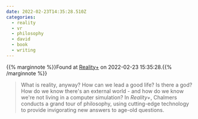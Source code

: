 ```yaml
---
date: 2022-02-23T14:35:28.510Z
categories:
  - reality
  - vr
  - philosophy
  - david
  - book
  - writing
---
```

{{% marginnote %}}Found at [Reality+](https://www.penguin.co.uk/books/306/306905/reality-/9780241320716.html) on 2022-02-23 15:35:28.{{% /marginnote %}}

> What is reality, anyway? How can we lead a good life? Is there a god? How do we know there's an external world - and how do we know we're not living in a computer simulation? In _Reality+_, Chalmers conducts a grand tour of philosophy, using cutting-edge technology to provide invigorating new answers to age-old questions.

